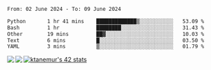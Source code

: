 <!--START_SECTION:waka-->

```txt
From: 02 June 2024 - To: 09 June 2024

Python       1 hr 41 mins    █████████████▒░░░░░░░░░░░   53.09 %
Bash         1 hr            ████████░░░░░░░░░░░░░░░░░   31.43 %
Other        19 mins         ██▓░░░░░░░░░░░░░░░░░░░░░░   10.03 %
Text         6 mins          █░░░░░░░░░░░░░░░░░░░░░░░░   03.50 %
YAML         3 mins          ▒░░░░░░░░░░░░░░░░░░░░░░░░   01.79 %
```

<!--END_SECTION:waka-->
<a href="https://github.com/anuraghazra/github-readme-stats">
  <img align="left" src="https://github-readme-stats.vercel.app/api?username=Tanesan&count_private=true&show_icons=true" />
<img align="left" src="https://github-readme-stats.vercel.app/api/top-langs/?username=Tanesan" />
</a>

[![ktanemur's 42 stats](https://badge42.vercel.app/api/v2/cl1wslf6s002109l771rng2w8/stats?cursusId=21&coalitionId=62)](https://github.com/JaeSeoKim/badge42)
